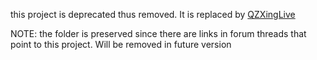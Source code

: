 this project is deprecated thus removed. It is replaced by [QZXingLive](examples/QZXingLive/)

NOTE: the folder is preserved since there are links in forum threads that point to this project. Will be removed in future version
